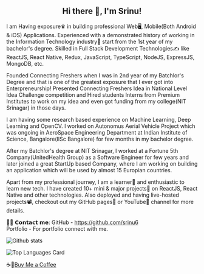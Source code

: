  <h2 align="center">Hi there 👋, I'm Srinu!</h2>

I am Having exposure♛ in building professional Web🖥, Mobile(Both Android & iOS) Applications. Experienced with a demonstrated history of working in the Information Technology industry🏢 start from the 1st year of my bachelor's degree. Skilled in Full Stack Development Technologies✍️ like ReactJS, React Native, Redux, JavaScript, TypeScript, NodeJS, ExpressJS, MongoDB, etc.

Founded Connecting Freshers when I was in 2nd year of my Batchlor's Degree and that is one of the greatest exposure that I ever got into Enterpreneurship! Presented Connecting Freshers Idea in National Level Idea Challenge competition and Hired students Interns from Premium Institutes to work on my idea and even got funding from my college(NIT Srinagar) in those days.

I am having some research based experience on Machine Learning, Deep Learning and OpenCV. I worked on Autonomus Aerial Vehicle Project which was ongoing in AeroSpace Engineering Department at Indian Institute of Science, Bangalore(IISc Bangalore) for few months in my bachelor degree.

After my Batchlor's degree at NIT Srinagar, I worked at a Fortune 5th Company(UnitedHealth Group) as a Software Engineer for few years and later joined a great StartUp based Company, where I am working on building an application which will be used by almost 15 Europian countries.

Apart from my professional journey, I am a learner📝 and enthusiastic to learn new tech. I have created 10+ mini & major projects💼 on ReactJS, React Native and other technologies. Also deployed and having live-hosted projects📽, checkout out my GitHub pages📒 or YouTube📲 channel for more details.

🙋‍♂️ 𝗖𝗼𝗻𝘁𝗮𝗰𝘁 𝗺𝗲:
GitHub - https://github.com/srinu6 </br>
Portfolio - For portfolio connect with me. <br/>

![Github stats](https://github-readme-stats.vercel.app/api?username=srinu6&theme=highcontrast&show_icons=true&count_private=true)

![Top Languages Card](https://github-readme-stats.vercel.app/api/top-langs/?username=srinu6)

<!--
**srinu6/srinu6** is a ✨ _special_ ✨ repository because its `README.md` (this file) appears on your GitHub profile.

Here are some ideas to get you started:

- 🔭 I’m currently working on ...
- 🌱 I’m currently learning ...
- 👯 I’m looking to collaborate on ...
- 🤔 I’m looking for help with ...
- 💬 Ask me about ...
- 📫 How to reach me: ...
- 😄 Pronouns: ...
- ⚡ Fun fact: ...

-->
 
☕️🍺[Buy Me a Coffee](https://www.buymeacoffee.com/srinumaripi)
